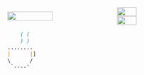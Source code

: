 <div style="display: flex; flex-direction: row; align-items: center;">
  <img src="https://github-readme-stats.vercel.app/api/top-langs/?username=Gajsilva&langs_count=10" width="45%" />
  <div style="margin-left: 20px;">
    <img src="https://github-readme-stats.vercel.app/api?username=Gajsilva&show_icons=true&count_private=true&hide=contribs,issues" width="100%" />
    <img src="https://github-readme-stats.vercel.app/api?username=Gajsilva&count_private=true&hide=stars,prs,issues,contribs" width="100%" />
  </div>
</div>








```markdown		
	( (
    ) )
........
|      |]
\      /  
 `----'
 

